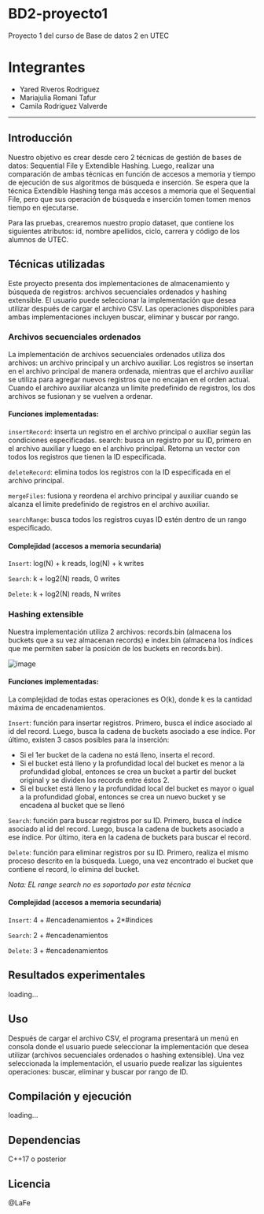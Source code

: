 # BD2-proyecto1
Proyecto 1 del curso de Base de datos 2 en UTEC

# Integrantes

* Yared Riveros Rodriguez
* Mariajulia Romani Tafur
* Camila Rodriguez Valverde

---

## Introducción
Nuestro objetivo es crear desde cero 2 técnicas de gestión de bases de datos: Sequential File y Extendible Hashing. Luego, realizar una comparación de ambas técnicas en función de accesos a memoria y tiempo de ejecución de sus algoritmos de búsqueda e inserción. Se espera que la técnica Extendible Hashing tenga más accesos a memoria que el Sequential File, pero que sus operación de búsqueda e inserción tomen tomen menos tiempo en ejecutarse.

Para las pruebas, crearemos nuestro propio dataset, que contiene los siguientes atributos: id, nombre apellidos, ciclo, carrera y código de los alumnos de UTEC.

## Técnicas utilizadas

Este proyecto presenta dos implementaciones de almacenamiento y búsqueda de registros: archivos secuenciales ordenados y hashing extensible. El usuario puede seleccionar la implementación que desea utilizar después de cargar el archivo CSV. Las operaciones disponibles para ambas implementaciones incluyen buscar, eliminar y buscar por rango.

### Archivos secuenciales ordenados

La implementación de archivos secuenciales ordenados utiliza dos archivos: un archivo principal y un archivo auxiliar. Los registros se insertan en el archivo principal de manera ordenada, mientras que el archivo auxiliar se utiliza para agregar nuevos registros que no encajan en el orden actual. Cuando el archivo auxiliar alcanza un límite predefinido de registros, los dos archivos se fusionan y se vuelven a ordenar.

#### Funciones implementadas:

`insertRecord`: inserta un registro en el archivo principal o auxiliar según las condiciones especificadas.
search: busca un registro por su ID, primero en el archivo auxiliar y luego en el archivo principal. Retorna un vector con todos los registros que tienen la ID especificada.

`deleteRecord`: elimina todos los registros con la ID especificada en el archivo principal.

`mergeFiles`: fusiona y reordena el archivo principal y auxiliar cuando se alcanza el límite predefinido de registros en el archivo auxiliar.

`searchRange`: busca todos los registros cuyas ID estén dentro de un rango especificado.

#### Complejidad (accesos a memoria secundaria)

`Insert`: log(N) + k reads, log(N) + k writes

`Search`:  k + log2(N) reads, 0 writes

`Delete`: k + log2(N) reads, N writes


### Hashing extensible

Nuestra implementación utiliza 2 archivos: records.bin (almacena los buckets que a su vez almacenan records) e index.bin (almacena los índices que me permiten saber la posición de los buckets en records.bin).

![image](https://user-images.githubusercontent.com/83974320/235976654-cfae4ccc-842f-4332-a3c5-d338c28ba435.png)

#### Funciones implementadas:

La complejidad de todas estas operaciones es O(k), donde k es la cantidad máxima de encadenamientos.

`Insert`: función para insertar registros. Primero, busca el índice asociado al id del record. Luego, busca la cadena de buckets asociado a ese índice. Por último, existen 3 casos posibles para la inserción:

- Si el 1er bucket de la cadena no está lleno, inserta el record.
- Si el bucket está lleno y la profundidad local del bucket es menor a la profundidad global, entonces se crea un bucket a partir del bucket original y se dividen los records entre éstos 2.
- Si el bucket está lleno y la profundidad local del bucket es mayor o igual a la profundidad global, entonces se crea un nuevo bucket y se encadena al bucket que se llenó

`Search`: función para buscar registros por su ID. Primero, busca el índice asociado al id del record. Luego, busca la cadena de buckets asociado a ese índice. Por último, itera en la cadena de buckets para buscar el record.

`Delete`: función para eliminar registros por su ID. Primero, realiza el mismo proceso descrito en la búsqueda. Luego, una vez encontrado el bucket que contiene el record, lo elimina del bucket.

*Nota: EL range search no es soportado por esta técnica*

#### Complejidad (accesos a memoria secundaria)

`Insert`: 4 + #encadenamientos + 2*#indices

`Search`: 2 + #encadenamientos 

`Delete`: 3 + #encadenamientos


## Resultados experimentales

  loading...

## Uso

Después de cargar el archivo CSV, el programa presentará un menú  en consola donde el usuario puede seleccionar la implementación que desea utilizar (archivos secuenciales ordenados o hashing extensible). Una vez seleccionada la implementación, el usuario puede realizar las siguientes operaciones: buscar, eliminar y buscar por rango de ID.

## Compilación y ejecución

  loading...

## Dependencias

C++17 o posterior

## Licencia

@LaFe
